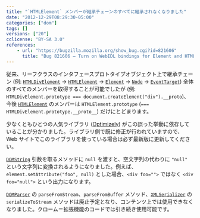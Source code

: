 ```yaml
---
title: "`HTMLElement` メンバーが継承チェーンのすべてに継承されなくなりました"
date: "2012-12-29T08:29:30-05:00"
categories: ["dom"]
tags: []
versions: ["20"]
cclicense: "BY-SA 3.0"
references:
    - url: "https://bugzilla.mozilla.org/show_bug.cgi?id=821606"
      title: "Bug 821606 – Turn on WebIDL bindings for Element and HTMLElement"
---
```

従来、リーフクラスのインタフェースプロトタイプオブジェクト上で継承チェーン (例: [`HTMLDivElement`](https://developer.mozilla.org/ja/docs/Web/API/HTMLDivElement) → [`HTMLElement`](https://developer.mozilla.org/ja/docs/Web/API/HTMLElement) → [`Element`](https://developer.mozilla.org/ja/docs/Web/API/Element) → [`Node`](https://developer.mozilla.org/ja/docs/Web/API/Node) → [`EventTarget`](https://developer.mozilla.org/ja/docs/Web/API/EventTarget)) 全体のすべてのメンバーを取得することが可能でしたが (例: `HTMLDivElement.prototype === document.createElement("div").__proto`)、今後 [`HTMLElement`](https://developer.mozilla.org/ja/docs/Web/API/HTMLElement) のメンバーは `HTMLElement.prototype` (`=== HTMLDivElement.prototype.__proto__`) だけにとどまります。

少なくともひとつの人気ライブラリ ([Optimizely](https://www.optimizely.com/)) がこの誤った挙動に依存していることが分かりました。ライブラリ側で既に修正が行われていますので、Web サイトでこのライブラリを使っている場合は必ず最新版に更新してください。

[`DOMString`](https://developer.mozilla.org/ja/docs/DOM/DOMString) 引数を取るメソッドに `null` を渡すと、空文字列の代わりに `"null"` という文字列に変換されるようになりました。例えば、`element.setAttribute("foo", null)` とした場合、`<div foo="">` ではなく `<div foo="null">` という出力になります。

[`DOMParser`](https://developer.mozilla.org/ja/docs/DOM/DOMParser) の `parseFromStream`、`parseFromBuffer` メソッド、[`XMLSerializer`](https://developer.mozilla.org/ja/docs/XMLSerializer) の `serializeToStream` メソッドは廃止予定となり、コンテンツ上では使用できなくなりました。クローム＝拡張機能のコードでは引き続き使用可能です。
